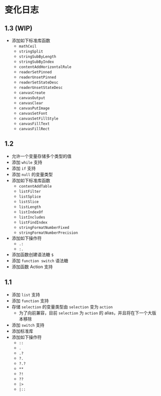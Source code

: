 # 变化日志
## 1.3 (WIP)
- 添加如下标准库函数
  - `mathCeil`
  - `stringSplit`
  - `stringSubByLength`
  - `stringSubByIndex`
  - `contentAddHorizontalRule`
  - `readerSetPinned`
  - `readerUnsetPinned`
  - `readerSetStateDesc`
  - `readerUnsetStateDesc`
  - `canvasCreate`
  - `canvasOutput`
  - `canvasClear`
  - `canvasPutImage`
  - `canvasSetFont`
  - `canvasSetFillStyle`
  - `canvasFillText`
  - `canvasFillRect`

## 1.2
- 允许一个变量存储多个类型的值
- 添加 `while` 支持
- 添加 `if` 支持
- 添加 `null` 的变量类型
- 添加如下标准库函数
  - `contentAddTable`
  - `listFilter`
  - `listSplice`
  - `listSlice`
  - `listLength`
  - `listIndexOf`
  - `listIncludes`
  - `listFindIndex`
  - `stringFormatNumberFixed`
  - `stringFormatNumberPrecision`
- 添加如下操作符
  - `.:`
  - `:.`
- 添加函数创建语法糖 `$`
- 添加 `function switch` 语法糖
- 添加函数 Action 支持

## 1.1
- 添加 `list` 支持
- 添加 `function` 支持
- 存储 `selection` 的变量类型由 `selection` 变为 `action`
  - 为了向前兼容，目前 `selection` 为 `action` 的 alias，并且将在下一个大版本移除
- 添加 `switch` 支持
- 添加标准库
- 添加如下操作符
  - `::`
  - `.`
  - `.?`
  - `?.`
  - `?.?`
  - `**`
  - `?!`
  - `??`
  - `|>`
  - `|::`